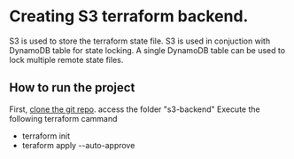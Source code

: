 # Creating S3 terraform backend.

S3 is used to store the terraform state file. S3 is used in conjuction with DynamoDB table for state locking. A single DynamoDB table can be used to lock multiple remote state files. 

## How to run the project

First, [clone the git repo](git@github.com:prophius/paycontactless_portal_web.git).
access the folder "s3-backend"
Execute the following terraform cammand

- terraform init
- teraform apply --auto-approve
